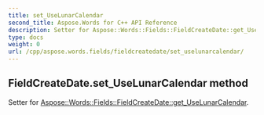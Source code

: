 ```yaml
---
title: set_UseLunarCalendar
second_title: Aspose.Words for C++ API Reference
description: Setter for Aspose::Words::Fields::FieldCreateDate::get_UseLunarCalendar. 
type: docs
weight: 0
url: /cpp/aspose.words.fields/fieldcreatedate/set_uselunarcalendar/
---
```

## FieldCreateDate.set_UseLunarCalendar method


Setter for [Aspose::Words::Fields::FieldCreateDate::get_UseLunarCalendar](./get_uselunarcalendar/).


